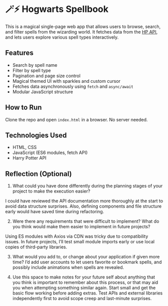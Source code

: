 # 🪄⚡ Hogwarts Spellbook

This is a magical single-page web app that allows users to browse, search, and filter spells from the wizarding world. It fetches data from the [HP API](https://hp-api.onrender.com), and lets users explore various spell types interactively.

## Features
- Search by spell name
- Filter by spell type
- Pagination and page size control
- Magical themed UI with sparkles and custom cursor
- Fetches data asynchronously using `fetch` and `async/await`
- Modular JavaScript structure

## How to Run
Clone the repo and open `index.html` in a browser. No server needed.

## Technologies Used
- HTML, CSS
- JavaScript (ES6 modules, fetch API)
- Harry Potter API


## Reflection (Optional)
1. What could you have done differently during the planning stages of your project to make the execution easier?

I could have reviewed the API documentation more thoroughly at the start to avoid data structure surprises. Also, defining components and file structure early would have saved time during refactoring.

2. Were there any requirements that were difficult to implement? What do you think would make them easier to implement in future projects?

Using ES modules with Axios via CDN was tricky due to compatibility issues. In future projects, I’ll test small module imports early or use local copies of third-party libraries.

3. What would you add to, or change about your application if given more time?
I’d add user accounts to let users favorite or bookmark spells, and possibly include animations when spells are revealed.

4. Use this space to make notes for your future self about anything that you think is important to remember about this process, or that may aid you when attempting something similar again.
Start small and get the basic flow working before adding extras. Test APIs and external libraries independently first to avoid scope creep and last-minute surprises.
